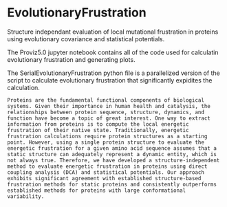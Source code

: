 # EvolutionaryFrustration
Structure independant evaluation of local mutational frustration in proteins using evolutionary covariance and statistical potentials.

The Proviz5.0 jupyter notebook contains all of the code used for calculatin evolutionary frustration and generating plots. 

The SerialEvolutionaryFrustration python file is a parallelized version of the script to calculate evolutionary frustration that significantly expidites the calculation.

    Proteins are the fundamental functional components of biological systems. Given their importance in human health and catalysis, the relationships between protein sequence, structure, dynamics, and function have become a topic of great interest. One way to extract information from proteins is to compute the local energetic frustration of their native state. Traditionally, energetic frustration calculations require protein structures as a starting point. However, using a single protein structure to evaluate the energetic frustration for a given amino acid sequence assumes that a static structure can adequately represent a dynamic entity, which is not always true. Therefore, we have developed a structure-independent method to evaluate energetic frustration in proteins using direct coupling analysis (DCA) and statistical potentials. Our approach exhibits significant agreement with established structure-based frustration methods for static proteins and consistently outperforms established methods for proteins with large conformational variability.
